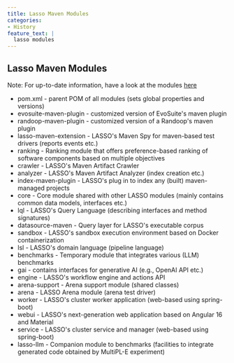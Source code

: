 ```yaml
---
title: Lasso Maven Modules
categories:
- History
feature_text: |
  lasso modules
---
```


## Lasso Maven Modules

Note: For up-to-date information, have a look at the modules [here](https://github.com/SoftwareObservatorium/lasso/blob/main/pom.xml)

- pom.xml - parent POM of all modules (sets global properties and versions)
- evosuite-maven-plugin - customized version of EvoSuite's maven plugin
- randoop-maven-plugin - customized version of a Randoop's maven plugin
- lasso-maven-extension - LASSO's Maven Spy for maven-based test drivers (reports events etc.)
- ranking - Ranking module that offers preference-based ranking of software components based on multiple objectives
- crawler - LASSO's Maven Artifact Crawler
- analyzer - LASSO's Maven Artifact Analyzer (index creation etc.)
- index-maven-plugin - LASSO's plug in to index any (built) maven-managed projects
- core - Core module shared with other LASSO modules (mainly contains common data models, interfaces etc.)
- lql - LASSO's Query Language (describing interfaces and method signatures)
- datasource-maven - Query layer for LASSO's executable corpus
- sandbox - LASSO's sandbox execution environment based on Docker containerization
- lsl - LASSO's domain language (pipeline language)
- benchmarks - Temporary module that integrates various (LLM) benchmarks
- gai - contains interfaces for generative AI (e.g., OpenAI API etc.)
- engine - LASSO's workflow engine and actions API
- arena-support - Arena support module (shared classes)
- arena - LASSO Arena module (arena test driver)
- worker - LASSO's cluster worker application (web-based using spring-boot)
- webui - LASSO's next-generation web application based on Angular 16 and Material
- service - LASSO's cluster service and manager (web-based using spring-boot)
- lasso-llm - Companion module to benchmarks (facilities to integrate generated code obtained by MultiPL-E experiment)
